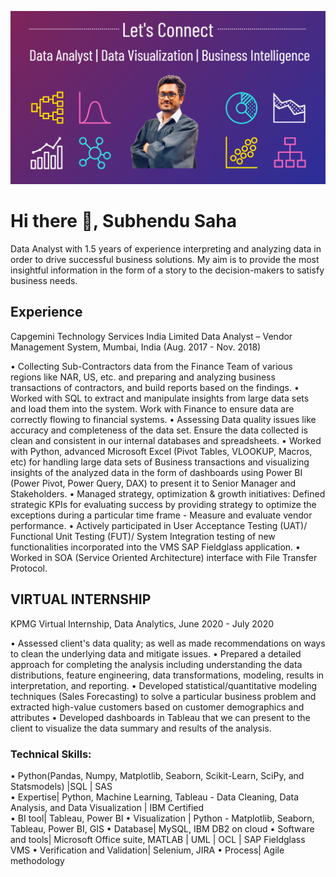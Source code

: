 ![Data Analyst | Data Visualization | Business Intelligence](https://github.com/Subhendu-Saha/Subhendu-Saha/blob/main/Capture4.PNG)

# Hi there 👋, Subhendu Saha

Data Analyst with 1.5 years of experience interpreting and analyzing data in order to drive successful business solutions. My aim is to provide the most insightful information in the form of a story to the decision-makers to satisfy business needs.

## Experience

Capgemini Technology Services India Limited 
Data Analyst – Vendor Management System, Mumbai, India (Aug. 2017 - Nov. 2018)

• Collecting Sub-Contractors data from the Finance Team of various regions like NAR, US, etc. and preparing and analyzing business transactions of contractors, and build reports based on the findings.
• Worked with SQL to extract and manipulate insights from large data sets and load them into the system. Work with Finance to ensure data are correctly flowing to financial systems.
• Assessing Data quality issues like accuracy and completeness of the data set.
Ensure the data collected is clean and consistent in our internal databases and spreadsheets.
• Worked with Python, advanced Microsoft Excel (Pivot Tables, VLOOKUP, Macros, etc) for handling large data sets of Business transactions and visualizing insights of the analyzed data in the form of dashboards using Power BI (Power Pivot, Power Query, DAX) to present it to Senior Manager and Stakeholders.
• Managed strategy, optimization & growth initiatives: Defined strategic KPIs for evaluating success by providing strategy to optimize the exceptions during a particular time frame - Measure and evaluate vendor performance.
• Actively participated in User Acceptance Testing (UAT)/ Functional Unit Testing (FUT)/ System Integration testing of new functionalities incorporated into the VMS SAP Fieldglass application.
• Worked in SOA (Service Oriented Architecture) interface with File Transfer Protocol.

## VIRTUAL INTERNSHIP

KPMG Virtual Internship, 
Data Analytics, June 2020 - July 2020

• Assessed client's data quality; as well as made recommendations on ways to clean the underlying data and
mitigate issues.
• Prepared a detailed approach for completing the analysis including understanding the data distributions, feature engineering, data transformations, modeling, results in interpretation, and reporting.
• Developed statistical/quantitative modeling techniques (Sales Forecasting) to solve a particular business
problem and extracted high-value customers based on customer demographics and attributes
• Developed dashboards in Tableau that we can present to the client to visualize the data summary and results of the analysis.


### Technical Skills: 

• Python(Pandas, Numpy, Matplotlib, Seaborn, Scikit-Learn, SciPy, and Statsmodels) |SQL | SAS     
• Expertise| Python, Machine Learning, Tableau - Data Cleaning, Data Analysis, and Data Visualization | IBM Certified       
• BI tool| Tableau, Power BI • Visualization | Python - Matplotlib, Seaborn, Tableau, Power BI, GIS 
• Database| MySQL, IBM DB2 on cloud 
• Software and tools| Microsoft Office suite, MATLAB | UML | OCL | SAP Fieldglass VMS 
• Verification and Validation| Selenium, JIRA 
• Process| Agile methodology
